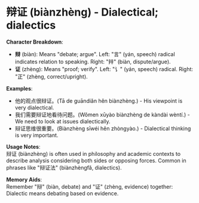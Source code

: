# **辩证 (biànzhèng) - Dialectical; dialectics**

**Character Breakdown**:  
- **辩** (biàn): Means "debate; argue". Left: "言" (yán, speech) radical indicates relation to speaking. Right: "辡" (biàn, dispute/argue).  
- **证** (zhèng): Means "proof; verify". Left: "讠" (yán, speech) radical. Right: "正" (zhèng, correct/upright).

**Examples**:  
- 他的观点很辩证。(Tā de guāndiǎn hěn biànzhèng.) - His viewpoint is very dialectical.  
- 我们需要辩证地看待问题。(Wǒmen xūyào biànzhèng de kàndài wèntí.) - We need to look at issues dialectically.  
- 辩证思维很重要。(Biànzhèng sīwéi hěn zhòngyào.) - Dialectical thinking is very important.

**Usage Notes**:  
辩证 (biànzhèng) is often used in philosophy and academic contexts to describe analysis considering both sides or opposing forces. Common in phrases like "辩证法" (biànzhèngfǎ, dialectics).

**Memory Aids**:  
Remember "辩" (biàn, debate) and "证" (zhèng, evidence) together: Dialectic means debating based on evidence.